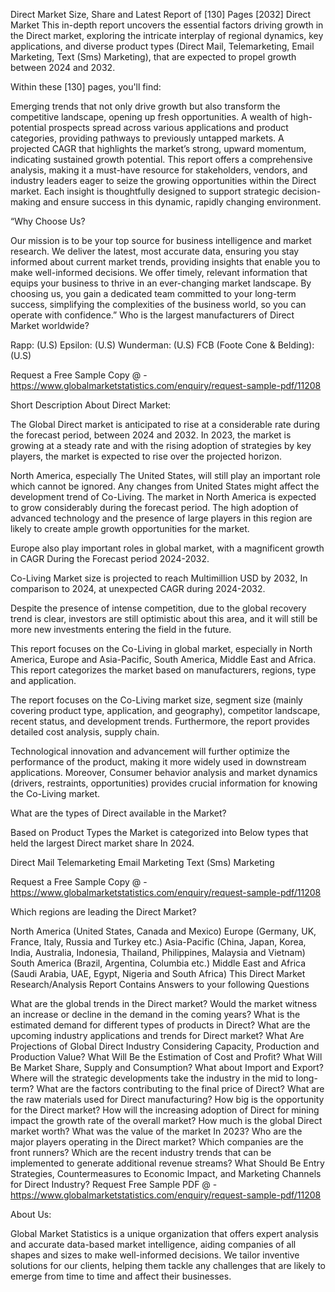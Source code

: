 Direct Market Size, Share and Latest Report of [130] Pages [2032]
Direct Market This in-depth report uncovers the essential factors driving growth in the Direct market, exploring the intricate interplay of regional dynamics, key applications, and diverse product types (Direct Mail, Telemarketing, Email Marketing, Text (Sms) Marketing), that are expected to propel growth between 2024 and 2032.

Within these [130] pages, you'll find:

Emerging trends that not only drive growth but also transform the competitive landscape, opening up fresh opportunities.
A wealth of high-potential prospects spread across various applications and product categories, providing pathways to previously untapped markets.
A projected CAGR that highlights the market’s strong, upward momentum, indicating sustained growth potential.
This report offers a comprehensive analysis, making it a must-have resource for stakeholders, vendors, and industry leaders eager to seize the growing opportunities within the Direct market. Each insight is thoughtfully designed to support strategic decision-making and ensure success in this dynamic, rapidly changing environment.

“Why Choose Us?

Our mission is to be your top source for business intelligence and market research.
We deliver the latest, most accurate data, ensuring you stay informed about current market trends, providing insights that enable you to make well-informed decisions.
We offer timely, relevant information that equips your business to thrive in an ever-changing market landscape.
By choosing us, you gain a dedicated team committed to your long-term success, simplifying the complexities of the business world, so you can operate with confidence.”
Who is the largest manufacturers of Direct Market worldwide?

 

Rapp: (U.S)
Epsilon: (U.S)
Wunderman: (U.S)
FCB (Foote
Cone & Belding): (U.S)
 

Request a Free Sample Copy @ - https://www.globalmarketstatistics.com/enquiry/request-sample-pdf/11208

 

Short Description About Direct Market:

The Global Direct market is anticipated to rise at a considerable rate during the forecast period, between 2024 and 2032. In 2023, the market is growing at a steady rate and with the rising adoption of strategies by key players, the market is expected to rise over the projected horizon.

North America, especially The United States, will still play an important role which cannot be ignored. Any changes from United States might affect the development trend of Co-Living. The market in North America is expected to grow considerably during the forecast period. The high adoption of advanced technology and the presence of large players in this region are likely to create ample growth opportunities for the market.

Europe also play important roles in global market, with a magnificent growth in CAGR During the Forecast period 2024-2032.

Co-Living Market size is projected to reach Multimillion USD by 2032, In comparison to 2024, at unexpected CAGR during 2024-2032.

Despite the presence of intense competition, due to the global recovery trend is clear, investors are still optimistic about this area, and it will still be more new investments entering the field in the future.

This report focuses on the Co-Living in global market, especially in North America, Europe and Asia-Pacific, South America, Middle East and Africa. This report categorizes the market based on manufacturers, regions, type and application.

The report focuses on the Co-Living market size, segment size (mainly covering product type, application, and geography), competitor landscape, recent status, and development trends. Furthermore, the report provides detailed cost analysis, supply chain.

Technological innovation and advancement will further optimize the performance of the product, making it more widely used in downstream applications. Moreover, Consumer behavior analysis and market dynamics (drivers, restraints, opportunities) provides crucial information for knowing the Co-Living market.

What are the types of Direct available in the Market?

Based on Product Types the Market is categorized into Below types that held the largest Direct market share In 2024.

 

Direct Mail
Telemarketing
Email Marketing
Text (Sms) Marketing
 

Request a Free Sample Copy @ - https://www.globalmarketstatistics.com/enquiry/request-sample-pdf/11208

Which regions are leading the Direct Market?

North America (United States, Canada and Mexico)
Europe (Germany, UK, France, Italy, Russia and Turkey etc.)
Asia-Pacific (China, Japan, Korea, India, Australia, Indonesia, Thailand, Philippines, Malaysia and Vietnam)
South America (Brazil, Argentina, Columbia etc.)
Middle East and Africa (Saudi Arabia, UAE, Egypt, Nigeria and South Africa)
This Direct Market Research/Analysis Report Contains Answers to your following Questions

What are the global trends in the Direct market? Would the market witness an increase or decline in the demand in the coming years?
What is the estimated demand for different types of products in Direct? What are the upcoming industry applications and trends for Direct market?
What Are Projections of Global Direct Industry Considering Capacity, Production and Production Value? What Will Be the Estimation of Cost and Profit? What Will Be Market Share, Supply and Consumption? What about Import and Export?
Where will the strategic developments take the industry in the mid to long-term?
What are the factors contributing to the final price of Direct? What are the raw materials used for Direct manufacturing?
How big is the opportunity for the Direct market? How will the increasing adoption of Direct for mining impact the growth rate of the overall market?
How much is the global Direct market worth? What was the value of the market In 2023?
Who are the major players operating in the Direct market? Which companies are the front runners?
Which are the recent industry trends that can be implemented to generate additional revenue streams?
What Should Be Entry Strategies, Countermeasures to Economic Impact, and Marketing Channels for Direct Industry?
Request Free Sample PDF @ - https://www.globalmarketstatistics.com/enquiry/request-sample-pdf/11208

About Us:

Global Market Statistics is a unique organization that offers expert analysis and accurate data-based market intelligence, aiding companies of all shapes and sizes to make well-informed decisions. We tailor inventive solutions for our clients, helping them tackle any challenges that are likely to emerge from time to time and affect their businesses.